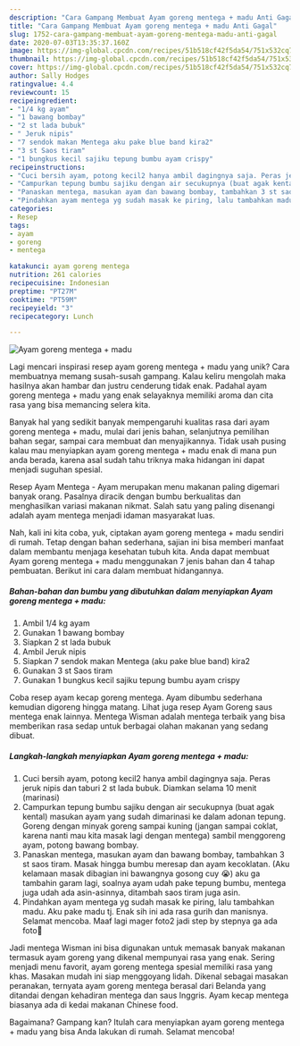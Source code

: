```yaml
---
description: "Cara Gampang Membuat Ayam goreng mentega + madu Anti Gagal"
title: "Cara Gampang Membuat Ayam goreng mentega + madu Anti Gagal"
slug: 1752-cara-gampang-membuat-ayam-goreng-mentega-madu-anti-gagal
date: 2020-07-03T13:35:37.160Z
image: https://img-global.cpcdn.com/recipes/51b518cf42f5da54/751x532cq70/ayam-goreng-mentega-madu-foto-resep-utama.jpg
thumbnail: https://img-global.cpcdn.com/recipes/51b518cf42f5da54/751x532cq70/ayam-goreng-mentega-madu-foto-resep-utama.jpg
cover: https://img-global.cpcdn.com/recipes/51b518cf42f5da54/751x532cq70/ayam-goreng-mentega-madu-foto-resep-utama.jpg
author: Sally Hodges
ratingvalue: 4.4
reviewcount: 15
recipeingredient:
- "1/4 kg ayam"
- "1 bawang bombay"
- "2 st lada bubuk"
- " Jeruk nipis"
- "7 sendok makan Mentega aku pake blue band kira2"
- "3 st Saos tiram"
- "1 bungkus kecil sajiku tepung bumbu ayam crispy"
recipeinstructions:
- "Cuci bersih ayam, potong kecil2 hanya ambil dagingnya saja. Peras jeruk nipis dan taburi 2 st lada bubuk. Diamkan selama 10 menit (marinasi)"
- "Campurkan tepung bumbu sajiku dengan air secukupnya (buat agak kental) masukan ayam yang sudah dimarinasi ke dalam adonan tepung. Goreng dengan minyak goreng sampai kuning (jangan sampai coklat, karena nanti mau kita masak lagi dengan mentega) sambil menggoreng ayam, potong bawang bombay."
- "Panaskan mentega, masukan ayam dan bawang bombay, tambahkan 3 st saos tiram. Masak hingga bumbu meresap dan ayam kecoklatan. (Aku kelamaan masak dibagian ini bawangnya gosong cuy 😭) aku ga tambahin garam lagi, soalnya ayam udah pake tepung bumbu, mentega juga udah ada asin-asinnya, ditambah saos tiram juga asin."
- "Pindahkan ayam mentega yg sudah masak ke piring, lalu tambahkan madu. Aku pake madu tj. Enak sih ini ada rasa gurih dan manisnya. Selamat mencoba. Maaf lagi mager foto2 jadi step by stepnya ga ada foto🙏"
categories:
- Resep
tags:
- ayam
- goreng
- mentega

katakunci: ayam goreng mentega 
nutrition: 261 calories
recipecuisine: Indonesian
preptime: "PT27M"
cooktime: "PT59M"
recipeyield: "3"
recipecategory: Lunch

---
```



![Ayam goreng mentega + madu](https://img-global.cpcdn.com/recipes/51b518cf42f5da54/751x532cq70/ayam-goreng-mentega-madu-foto-resep-utama.jpg)

Lagi mencari inspirasi resep ayam goreng mentega + madu yang unik? Cara membuatnya memang susah-susah gampang. Kalau keliru mengolah maka hasilnya akan hambar dan justru cenderung tidak enak. Padahal ayam goreng mentega + madu yang enak selayaknya memiliki aroma dan cita rasa yang bisa memancing selera kita.

Banyak hal yang sedikit banyak mempengaruhi kualitas rasa dari ayam goreng mentega + madu, mulai dari jenis bahan, selanjutnya pemilihan bahan segar, sampai cara membuat dan menyajikannya. Tidak usah pusing kalau mau menyiapkan ayam goreng mentega + madu enak di mana pun anda berada, karena asal sudah tahu triknya maka hidangan ini dapat menjadi suguhan spesial.

Resep Ayam Mentega - Ayam merupakan menu makanan paling digemari banyak orang. Pasalnya diracik dengan bumbu berkualitas dan menghasilkan variasi makanan nikmat. Salah satu yang paling disenangi adalah ayam mentega menjadi idaman masyarakat luas.


Nah, kali ini kita coba, yuk, ciptakan ayam goreng mentega + madu sendiri di rumah. Tetap dengan bahan sederhana, sajian ini bisa memberi manfaat dalam membantu menjaga kesehatan tubuh kita. Anda dapat membuat Ayam goreng mentega + madu menggunakan 7 jenis bahan dan 4 tahap pembuatan. Berikut ini cara dalam membuat hidangannya.

<!--inarticleads1-->

##### Bahan-bahan dan bumbu yang dibutuhkan dalam menyiapkan Ayam goreng mentega + madu:

1. Ambil 1/4 kg ayam
1. Gunakan 1 bawang bombay
1. Siapkan 2 st lada bubuk
1. Ambil  Jeruk nipis
1. Siapkan 7 sendok makan Mentega (aku pake blue band) kira2
1. Gunakan 3 st Saos tiram
1. Gunakan 1 bungkus kecil sajiku tepung bumbu ayam crispy


Coba resep ayam kecap goreng mentega. Ayam dibumbu sederhana kemudian digoreng hingga matang. Lihat juga resep Ayam Goreng saus mentega enak lainnya. Mentega Wisman adalah mentega terbaik yang bisa memberikan rasa sedap untuk berbagai olahan makanan yang sedang dibuat. 

<!--inarticleads2-->

##### Langkah-langkah menyiapkan Ayam goreng mentega + madu:

1. Cuci bersih ayam, potong kecil2 hanya ambil dagingnya saja. Peras jeruk nipis dan taburi 2 st lada bubuk. Diamkan selama 10 menit (marinasi)
1. Campurkan tepung bumbu sajiku dengan air secukupnya (buat agak kental) masukan ayam yang sudah dimarinasi ke dalam adonan tepung. Goreng dengan minyak goreng sampai kuning (jangan sampai coklat, karena nanti mau kita masak lagi dengan mentega) sambil menggoreng ayam, potong bawang bombay.
1. Panaskan mentega, masukan ayam dan bawang bombay, tambahkan 3 st saos tiram. Masak hingga bumbu meresap dan ayam kecoklatan. (Aku kelamaan masak dibagian ini bawangnya gosong cuy 😭) aku ga tambahin garam lagi, soalnya ayam udah pake tepung bumbu, mentega juga udah ada asin-asinnya, ditambah saos tiram juga asin.
1. Pindahkan ayam mentega yg sudah masak ke piring, lalu tambahkan madu. Aku pake madu tj. Enak sih ini ada rasa gurih dan manisnya. Selamat mencoba. Maaf lagi mager foto2 jadi step by stepnya ga ada foto🙏


Jadi mentega Wisman ini bisa digunakan untuk memasak banyak makanan termasuk ayam goreng yang dikenal mempunyai rasa yang enak. Sering menjadi menu favorit, ayam goreng mentega spesial memiliki rasa yang khas. Masakan mudah ini siap menggoyang lidah. Dikenal sebagai masakan peranakan, ternyata ayam goreng mentega berasal dari Belanda yang ditandai dengan kehadiran mentega dan saus Inggris. Ayam kecap mentega biasanya ada di kedai makanan Chinese food. 

Bagaimana? Gampang kan? Itulah cara menyiapkan ayam goreng mentega + madu yang bisa Anda lakukan di rumah. Selamat mencoba!
